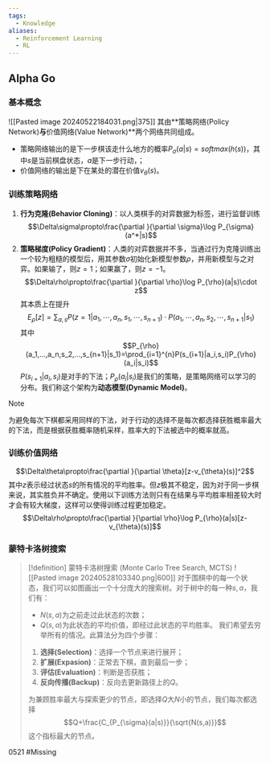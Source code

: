 ```yaml
---
tags:
  - Knowledge
aliases:
  - Reinforcement Learning
  - RL
---
```

## Alpha Go
### 基本概念
![[Pasted image 20240522184031.png|375]]
其由**策略网络(Policy Network)**与**价值网络(Value Network)**两个网络共同组成。
- 策略网络输出的是下一步棋该走什么地方的概率$P_{\sigma}(a|s)=softmax(h(s))$，其中$s$是当前棋盘状态，$a$是下一步行动，；
- 价值网络的输出是下在某处的潜在价值$v_{\theta}(s)$。

### 训练策略网络
1. **行为克隆(Behavior Cloning)**：以人类棋手的对弈数据为标签，进行监督训练
	$$\Delta\sigma\propto\frac{\partial }{\partial \sigma}\log P_{\sigma}(a^*|s)$$
1. **策略梯度(Policy Gradient)**：人类的对弈数据并不多，当通过行为克隆训练出一个较为粗糙的模型后，用其参数$\sigma$初始化新模型参数$\rho$，并用新模型与之对弈。如果输了，则$z=1$；如果赢了，则$z=-1$。
	$$\Delta\rho\propto\frac{\partial }{\partial \rho}\log P_{\rho}(a|s)\cdot z$$
	其本质上在提升
	$$E_{\rho}[z]=\sum_{a,s}P(z=1|a_1,\cdots,a_{n},s_1,\cdots,s_{n+1})\cdot P(a_1,\cdots,a_{n},s_2,\cdots,s_{n+1}|s_1)$$
	其中
	$$P_{\rho}(a_1,...,a_n,s_2,...,s_{n+1}|s_1)=\prod_{i=1}^{n}P(s_{i+1}|a_i,s_i)P_{\rho}(a_i|s_i)$$
	$P(s_{i+1}|a_i,s_i)$是对手的下法；$P_{\rho}(a_i|s_i)$是我们的策略，是策略网络可以学习的分布。我们称这个架构为**动态模型(Dynamic Model)**。

> [!note] 
> 为避免每次下棋都采用同样的下法，对于行动的选择不是每次都选择获胜概率最大的下法，而是根据获胜概率随机采样，胜率大的下法被选中的概率就高。
### 训练价值网络
$$\Delta\theta\propto\frac{\partial }{\partial \theta}[z-v_{\theta}(s)]^2$$
其中$z$表示经过状态$s$的所有情况的平均胜率。但$z$极其不稳定，因为对于同一步棋来说，其实胜负并不确定。使用以下训练方法则只有在结果与平均胜率相差较大时才会有较大梯度，这样可以使得训练过程更加稳定。
$$\Delta\rho\propto\frac{\partial }{\partial \rho}\log P_{\rho}(a|s)[z-v_{\theta}(s)]$$
### 蒙特卡洛树搜索
> [!definition] 蒙特卡洛树搜索 (Monte Carlo Tree Search, MCTS)
> ![[Pasted image 20240528103340.png|600]]
> 对于围棋中的每一个状态，我们可以如图画出一个十分庞大的搜索树。对于树中的每一种$s,a$，我们有：
> - $N(s,a)$为之前走过此状态的次数；
> - $Q(s,a)$为此状态的平均价值，即经过此状态的平均胜率。
> 我们希望去穷举所有的情况。此算法分为四个步骤：
> 1. **选择(Selection)**：选择一个节点来进行展开；
> 2. **扩展(Expasion)**：正常去下棋，直到最后一步；
> 3. **评估(Evaluation)**：判断是否获胜；
> 4. **反向传播(Backup)**：反向去更新路径上的$Q$。
> 
> 为兼顾胜率最大与探索更少的节点，即选择$Q$大$N$小的节点，我们每次都选择
> $$Q+\frac{C_{P_{\sigma}(a|s)}}{\sqrt{N(s,a)}}$$
> 这个指标最大的节点。


0521 #Missing 